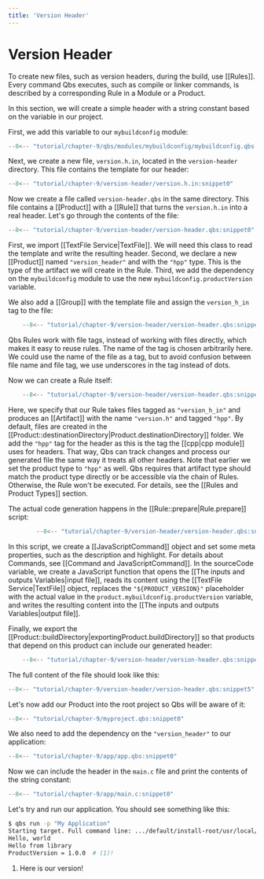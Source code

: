 ```yaml
---
title: 'Version Header'
---
```


# Version Header

To create new files, such as version headers, during the build, use [[Rules]]. Every command
Qbs executes, such as compile or linker commands, is described by a corresponding Rule in a
Module or a Product.

In this section, we will create a simple header with a string constant based on the variable
in our project.

First, we add this variable to our `mybuildconfig` module:

```qml title="qbs/modules/mybuildconfig/mybuildconfig.qbs" hl_lines="4"
--8<-- "tutorial/chapter-9/qbs/modules/mybuildconfig/mybuildconfig.qbs:snippet0"
```

Next, we create a new file, `version.h.in`, located in the `version-header` directory. This
file contains the template for our header:

```c title="version-header/version.h.in" hl_lines="4"
--8<-- "tutorial/chapter-9/version-header/version.h.in:snippet0"
```

Now we create a file called `version-header.qbs` in the same directory. This file contains
a [[Product]] with a [[Rule]] that turns the `version.h.in` into a real header.
Let's go through the contents of the file:

```qml title="version-header/version-header.qbs" linenums="1"
--8<-- "tutorial/chapter-9/version-header/version-header.qbs:snippet0"
```

First, we import [[TextFile Service|TextFile]]. We will need this class to read the template
and write the resulting header. Second, we declare a new [[Product]] named `"version_header"`
and with the `"hpp"` type. This is the type of the artifact we will create in the Rule.
Third, we add the dependency on the `mybuildconfig` module to use the new
`mybuildconfig.productVersion` variable.

We also add a [[Group]] with the template file and assign the `version_h_in` tag to the file:

```qml title="version-header/version-header.qbs" linenums="9"
    --8<-- "tutorial/chapter-9/version-header/version-header.qbs:snippet1"
```

Qbs Rules work with file tags, instead of working with files directly, which makes
it easy to reuse rules. The name of the tag is chosen arbitrarily here. We could use the name
of the file as a tag, but to avoid confusion between file name and file tag, we use underscores
in the tag instead of dots.

Now we can create a Rule itself:

```qml title="version-header/version-header.qbs" linenums="14"
    --8<-- "tutorial/chapter-9/version-header/version-header.qbs:snippet2"
```

Here, we specify that our Rule takes files tagged as `"version_h_in"` and produces an
[[Artifact]] with the name `"version.h"` and tagged `"hpp"`. By default, files are created in
the [[Product::destinationDirectory|Product.destinationDirectory]] folder. We add the `"hpp"`
tag for the header as this is the tag the [[cpp|cpp module]] uses for headers. That way, Qbs
can track changes and process our generated file the same way it treats all other
headers. Note that earlier we set the product type to `"hpp"` as well. Qbs requires that
artifact type should match the product type directly or be accessible via the chain of Rules.
Otherwise, the Rule won't be executed. For details, see the [[Rules and Product Types]]
section.

The actual code generation happens in the [[Rule::prepare|Rule.prepare]] script:

```qml title="version-header/version-header.qbs" linenums="20"
        --8<-- "tutorial/chapter-9/version-header/version-header.qbs:snippet3"
```

In this script, we create a [[JavaScriptCommand]] object and set some meta properties, such as
the description and highlight. For details about Commands, see
[[Command and JavaScriptCommand]]. In the sourceCode variable, we create a JavaScript
function that opens the [[The inputs and outputs Variables|input file]], reads its content
using the [[TextFile Service|TextFile]] object, replaces the `"${PRODUCT_VERSION}"`
placeholder with the actual value in the `product.mybuildconfig.productVersion` variable, and
writes the resulting content into the [[The inputs and outputs Variables|output file]].

Finally, we export the [[Product::buildDirectory|exportingProduct.buildDirectory]] so that
products that depend on this product can include our generated header:

```qml title="version-header/version-header.qbs" linenums="40"
    --8<-- "tutorial/chapter-9/version-header/version-header.qbs:snippet4"
```

The full content of the file should look like this:

```qml title="version-header/version-header.qbs" linenums="1"
--8<-- "tutorial/chapter-9/version-header/version-header.qbs:snippet5"
```

Let's now add our Product into the root project so Qbs will be aware of it:

```qml title="myproject.qbs" hl_lines="4"
--8<-- "tutorial/chapter-9/myproject.qbs:snippet0"
```

We also need to add the dependency on the `"version_header"` to our application:

```qml title="app/app.qbs" hl_lines="3"
--8<-- "tutorial/chapter-9/app/app.qbs:snippet0"
```

Now we can include the header in the `main.c` file and print the contents of the string
constant:

```c title="app/main.c" hl_lines="2 10"
--8<-- "tutorial/chapter-9/app/main.c:snippet0"
```

Let's try and run our application. You should see something like this:

```sh
$ qbs run -p "My Application"
Starting target. Full command line: .../default/install-root/usr/local/bin/myapp
Hello, world
Hello from library
ProductVersion = 1.0.0  # (1)!
```

1. Here is our version!

